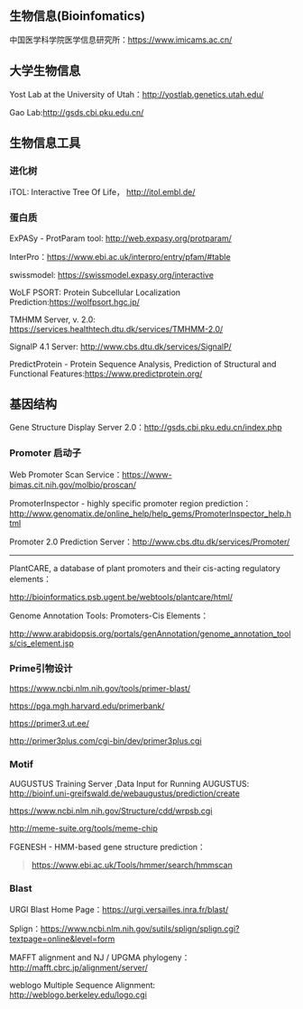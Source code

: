 ## 生物信息(Bioinfomatics)

 中国医学科学院医学信息研究所：https://www.imicams.ac.cn/

## 大学生物信息

Yost Lab at the University of Utah：http://yostlab.genetics.utah.edu/

 Gao Lab:http://gsds.cbi.pku.edu.cn/

## 生物信息工具

### 进化树

iTOL: Interactive Tree Of Life， http://itol.embl.de/

### 蛋白质

ExPASy - ProtParam tool: http://web.expasy.org/protparam/

InterPro：https://www.ebi.ac.uk/interpro/entry/pfam/#table

swissmodel: https://swissmodel.expasy.org/interactive

WoLF PSORT: Protein Subcellular Localization Prediction:https://wolfpsort.hgc.jp/

TMHMM Server, v. 2.0: https://services.healthtech.dtu.dk/services/TMHMM-2.0/

SignalP 4.1 Server: http://www.cbs.dtu.dk/services/SignalP/

PredictProtein - Protein Sequence Analysis, Prediction of Structural and Functional Features:https://www.predictprotein.org/

## 基因结构

Gene Structure Display Server 2.0：http://gsds.cbi.pku.edu.cn/index.php

### Promoter 启动子

Web Promoter Scan Service：https://www-bimas.cit.nih.gov/molbio/proscan/

PromoterInspector - highly specific promoter region prediction：http://www.genomatix.de/online_help/help_gems/PromoterInspector_help.html

Promoter 2.0 Prediction Server：http://www.cbs.dtu.dk/services/Promoter/

---

PlantCARE, a database of plant promoters and their cis-acting regulatory elements：

http://bioinformatics.psb.ugent.be/webtools/plantcare/html/

Genome Annotation Tools: Promoters-Cis Elements：

http://www.arabidopsis.org/portals/genAnnotation/genome_annotation_tools/cis_element.jsp

### Prime引物设计

https://www.ncbi.nlm.nih.gov/tools/primer-blast/

https://pga.mgh.harvard.edu/primerbank/

https://primer3.ut.ee/

http://primer3plus.com/cgi-bin/dev/primer3plus.cgi

### Motif

AUGUSTUS Training Server ,Data Input for Running AUGUSTUS: http://bioinf.uni-greifswald.de/webaugustus/prediction/create

https://www.ncbi.nlm.nih.gov/Structure/cdd/wrpsb.cgi

http://meme-suite.org/tools/meme-chip

FGENESH - HMM-based gene structure prediction：

> https://www.ebi.ac.uk/Tools/hmmer/search/hmmscan

### Blast

URGI Blast Home Page：https://urgi.versailles.inra.fr/blast/

Splign：https://www.ncbi.nlm.nih.gov/sutils/splign/splign.cgi?textpage=online&level=form

MAFFT alignment and NJ / UPGMA phylogeny：http://mafft.cbrc.jp/alignment/server/

weblogo Multiple Sequence Alignment: http://weblogo.berkeley.edu/logo.cgi

